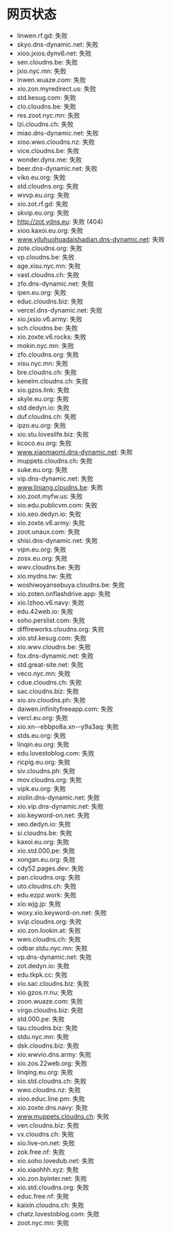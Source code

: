 # 网页状态
- linwen.rf.gd: 失败
- skyo.dns-dynamic.net: 失败
- xioo.jxios.dynv6.net: 失败
- sen.cloudns.be: 失败
- jxio.nyc.mn: 失败
- inwen.wuaze.com: 失败
- xio.zon.myredirect.us: 失败
- std.kesug.com: 失败
- clo.cloudns.be: 失败
- res.zoot.nyc.mn: 失败
- lzi.cloudns.ch: 失败
- miao.dns-dynamic.net: 失败
- xioo.wwo.cloudns.nz: 失败
- vice.cloudns.be: 失败
- wonder.dynx.me: 失败
- beer.dns-dynamic.net: 失败
- viko.eu.org: 失败
- std.cloudns.org: 失败
- wvvp.eu.org: 失败
- xio.zot.rf.gd: 失败
- skvip.eu.org: 失败
- http://zot.ydns.eu: 失败 (404)
- xioo.kaxoi.eu.org: 失败
- www.yiluhuohuadaishadian.dns-dynamic.net: 失败
- zote.cloudns.org: 失败
- vp.cloudns.be: 失败
- age.xisu.nyc.mn: 失败
- vast.cloudns.ch: 失败
- zfo.dns-dynamic.net: 失败
- ipen.eu.org: 失败
- educ.cloudns.biz: 失败
- vercel.dns-dynamic.net: 失败
- xio.jxsio.v6.army: 失败
- sch.cloudns.be: 失败
- xio.zoxte.v6.rocks: 失败
- mokin.nyc.mn: 失败
- zfo.cloudns.org: 失败
- xisu.nyc.mn: 失败
- bre.cloudns.ch: 失败
- kenelm.cloudns.ch: 失败
- xio.gzos.link: 失败
- skyle.eu.org: 失败
- std.dedyn.io: 失败
- duf.cloudns.ch: 失败
- ipzo.eu.org: 失败
- xio.stu.loveslife.biz: 失败
- kcoco.eu.org: 失败
- www.xiaomaomi.dns-dynamic.net: 失败
- muppets.cloudns.ch: 失败
- suke.eu.org: 失败
- vip.dns-dynamic.net: 失败
- www.liniang.cloudns.be: 失败
- xio.zoot.myfw.us: 失败
- xio.edu.publicvm.com: 失败
- xio.xeo.dedyn.io: 失败
- xio.zoxte.v6.army: 失败
- zoot.unaux.com: 失败
- shisi.dns-dynamic.net: 失败
- vipn.eu.org: 失败
- zosx.eu.org: 失败
- wwv.cloudns.be: 失败
- xio.mydns.tw: 失败
- woshiwoyansebuya.cloudns.be: 失败
- xio.zoten.onflashdrive.app: 失败
- xio.lzhoo.v6.navy: 失败
- edu.42web.io: 失败
- soho.perslist.com: 失败
- diffireworks.cloudns.org: 失败
- xio.std.kesug.com: 失败
- xio.wwv.cloudns.be: 失败
- fox.dns-dynamic.net: 失败
- std.great-site.net: 失败
- veco.nyc.mn: 失败
- cdue.cloudns.ch: 失败
- sac.cloudns.biz: 失败
- xio.siv.cloudns.ph: 失败
- daiwen.infinityfreeapp.com: 失败
- vercl.eu.org: 失败
- xio.xn--ebbpo8a.xn--y9a3aq: 失败
- stds.eu.org: 失败
- linqin.eu.org: 失败
- edu.lovestoblog.com: 失败
- ricpig.eu.org: 失败
- siv.cloudns.ph: 失败
- mov.cloudns.org: 失败
- vipk.eu.org: 失败
- xiolin.dns-dynamic.net: 失败
- xio.vip.dns-dynamic.net: 失败
- xio.keyword-on.net: 失败
- xeo.dedyn.io: 失败
- si.cloudns.be: 失败
- kaxoi.eu.org: 失败
- xio.std.000.pe: 失败
- xongan.eu.org: 失败
- cdy52.pages.dev: 失败
- pan.cloudns.org: 失败
- uto.cloudns.ch: 失败
- edu.ezpz.work: 失败
- xio.wjg.jp: 失败
- woxy.xio.keyword-on.net: 失败
- svip.cloudns.org: 失败
- xio.zon.lookin.at: 失败
- wwo.cloudns.ch: 失败
- odbar.stdu.nyc.mn: 失败
- vp.dns-dynamic.net: 失败
- zot.dedyn.io: 失败
- edu.tkpk.cc: 失败
- xio.sac.cloudns.biz: 失败
- xio.gzos.rr.nu: 失败
- zoon.wuaze.com: 失败
- virgo.cloudns.biz: 失败
- std.000.pe: 失败
- tau.cloudns.biz: 失败
- stdu.nyc.mn: 失败
- dsk.cloudns.biz: 失败
- xio.wwvio.dns.army: 失败
- xio.zos.22web.org: 失败
- linqing.eu.org: 失败
- xio.std.cloudns.ch: 失败
- wwo.cloudns.nz: 失败
- xioo.educ.line.pm: 失败
- xio.zoxte.dns.navy: 失败
- www.muppets.cloudns.ch: 失败
- ven.cloudns.biz: 失败
- vx.cloudns.ch: 失败
- xio.live-on.net: 失败
- zok.free.nf: 失败
- xio.soho.lovedub.net: 失败
- xio.xiaohhh.xyz: 失败
- xio.zon.byinter.net: 失败
- xio.std.cloudns.org: 失败
- educ.free.nf: 失败
- kaixin.cloudns.ch: 失败
- chatz.lovestoblog.com: 失败
- zoot.nyc.mn: 失败
